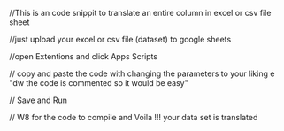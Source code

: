 //This is an code snippit to translate an entire column in excel or csv file sheet

//just upload your excel or csv file (dataset) to google sheets 

//open Extentions and click Apps Scripts

// copy and paste the code with changing the parameters to your liking e "dw the code is commented so it would be easy"

// Save and Run 

// W8 for the code to compile and Voila !!! your data set is translated